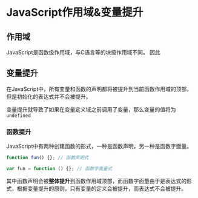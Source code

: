 # JavaScript作用域&变量提升

## 作用域

JavaScript是函数级作用域，与C语言等的块级作用域不同。 因此



## 变量提升

在JavaScript中，所有变量和函数的声明都将被提升到当前函数作用域的顶部，但是初始化的表达式并不会被提升。

变量提升就导致了如果在变量定义域之前调用了变量，那么变量的值将为`undefined`

### 函数提升

JavaScript中有两种创建函数的形式，一种是函数声明，另一种是函数字面量。

```javascript
function fun() {}; // 函数声明式

var fun = function () {}; // 函数字面量式
```

其中函数声明会被**整体提升**到函数作用域顶部，而函数字面量由于是表达式的形式，根据变量提升的原则，只有变量的定义会被提升，而表达式不会被提升。